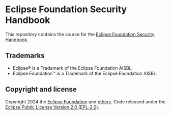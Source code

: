 <!-- SPDX-License-Identifier: EPL-2.0 -->

# Eclipse Foundation Security Handbook

This repository contains the source for the [Eclipse Foundation Security Handbook](https://eclipse-csi.github.io/security-handbook/).

## Trademarks

* Eclipse® is a Trademark of the Eclipse Foundation AISBL
* Eclipse Foundation™ is a Trademark of the Eclipse Foundation AISBL.

## Copyright and license

Copyright 2024 the [Eclipse Foundation](https://www.eclipse.org) and [others](https://github.com/eclipse-csi/security-handbook/graphs/contributors). Code released under the [Eclipse Public License Version 2.0 (EPL-2.0)](https://github.com/eclipse-csi/security-handbook/blob/main/LICENSE).
